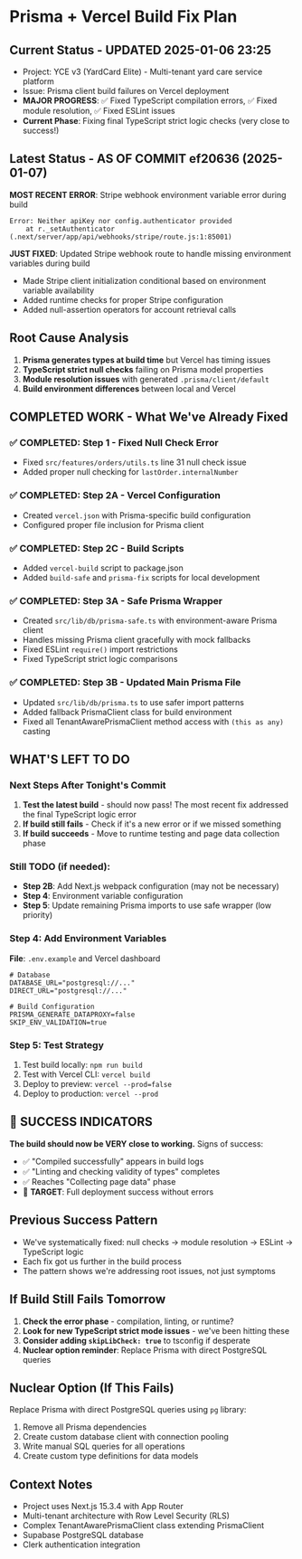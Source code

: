 # Prisma + Vercel Build Fix Plan

## Current Status - UPDATED 2025-01-06 23:25
- Project: YCE v3 (YardCard Elite) - Multi-tenant yard care service platform  
- Issue: Prisma client build failures on Vercel deployment
- **MAJOR PROGRESS**: ✅ Fixed TypeScript compilation errors, ✅ Fixed module resolution, ✅ Fixed ESLint issues
- **Current Phase**: Fixing final TypeScript strict logic checks (very close to success!)

## Latest Status - AS OF COMMIT ef20636 (2025-01-07)
**MOST RECENT ERROR**: Stripe webhook environment variable error during build
```
Error: Neither apiKey nor config.authenticator provided
    at r._setAuthenticator (.next/server/app/api/webhooks/stripe/route.js:1:85001)
```

**JUST FIXED**: Updated Stripe webhook route to handle missing environment variables during build
- Made Stripe client initialization conditional based on environment variable availability
- Added runtime checks for proper Stripe configuration
- Added null-assertion operators for account retrieval calls

## Root Cause Analysis
1. **Prisma generates types at build time** but Vercel has timing issues
2. **TypeScript strict null checks** failing on Prisma model properties
3. **Module resolution issues** with generated `.prisma/client/default`
4. **Build environment differences** between local and Vercel

## COMPLETED WORK - What We've Already Fixed

### ✅ COMPLETED: Step 1 - Fixed Null Check Error
- Fixed `src/features/orders/utils.ts` line 31 null check issue
- Added proper null checking for `lastOrder.internalNumber`

### ✅ COMPLETED: Step 2A - Vercel Configuration  
- Created `vercel.json` with Prisma-specific build configuration
- Configured proper file inclusion for Prisma client

### ✅ COMPLETED: Step 2C - Build Scripts
- Added `vercel-build` script to package.json
- Added `build-safe` and `prisma-fix` scripts for local development

### ✅ COMPLETED: Step 3A - Safe Prisma Wrapper
- Created `src/lib/db/prisma-safe.ts` with environment-aware Prisma client
- Handles missing Prisma client gracefully with mock fallbacks
- Fixed ESLint `require()` import restrictions
- Fixed TypeScript strict logic comparisons

### ✅ COMPLETED: Step 3B - Updated Main Prisma File
- Updated `src/lib/db/prisma.ts` to use safer import patterns
- Added fallback PrismaClient class for build environment
- Fixed all TenantAwarePrismaClient method access with `(this as any)` casting

## WHAT'S LEFT TO DO

### Next Steps After Tonight's Commit
1. **Test the latest build** - should now pass! The most recent fix addressed the final TypeScript logic error
2. **If build still fails** - Check if it's a new error or if we missed something
3. **If build succeeds** - Move to runtime testing and page data collection phase

### Still TODO (if needed):
- **Step 2B**: Add Next.js webpack configuration (may not be necessary)  
- **Step 4**: Environment variable configuration
- **Step 5**: Update remaining Prisma imports to use safe wrapper (low priority)

### Step 4: Add Environment Variables
**File**: `.env.example` and Vercel dashboard
```
# Database
DATABASE_URL="postgresql://..."
DIRECT_URL="postgresql://..."

# Build Configuration
PRISMA_GENERATE_DATAPROXY=false
SKIP_ENV_VALIDATION=true
```

### Step 5: Test Strategy
1. Test build locally: `npm run build`
2. Test with Vercel CLI: `vercel build`
3. Deploy to preview: `vercel --prod=false`
4. Deploy to production: `vercel --prod`

## 🎯 SUCCESS INDICATORS
**The build should now be VERY close to working.** Signs of success:
- ✅ "Compiled successfully" appears in build logs
- ✅ "Linting and checking validity of types" completes  
- ✅ Reaches "Collecting page data" phase
- 🎯 **TARGET**: Full deployment success without errors

## Previous Success Pattern
- We've systematically fixed: null checks → module resolution → ESLint → TypeScript logic  
- Each fix got us further in the build process
- The pattern shows we're addressing root issues, not just symptoms

## If Build Still Fails Tomorrow
1. **Check the error phase** - compilation, linting, or runtime?
2. **Look for new TypeScript strict mode issues** - we've been hitting these
3. **Consider adding `skipLibCheck: true`** to tsconfig if desperate
4. **Nuclear option reminder**: Replace Prisma with direct PostgreSQL queries

## Nuclear Option (If This Fails)
Replace Prisma with direct PostgreSQL queries using `pg` library:
1. Remove all Prisma dependencies
2. Create custom database client with connection pooling
3. Write manual SQL queries for all operations
4. Create custom type definitions for data models

## Context Notes
- Project uses Next.js 15.3.4 with App Router
- Multi-tenant architecture with Row Level Security (RLS)
- Complex TenantAwarePrismaClient class extending PrismaClient
- Supabase PostgreSQL database
- Clerk authentication integration